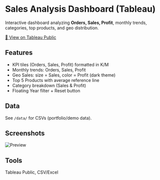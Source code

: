 # Sales Analysis Dashboard (Tableau)

Interactive dashboard analyzing **Orders, Sales, Profit**, monthly trends, categories, top products, and geo distribution.

[🔗 View on Tableau Public](https://public.tableau.com/views/SalesAnalysisDashboard_17594006964580/Dashboard32?:language=en-US&:sid=&:display_count=n&:origin=viz_share_link)

## Features
- KPI tiles (Orders, Sales, Profit) formatted in K/M
- Monthly trends: Orders, Sales, Profit
- Geo Sales: size = Sales, color = Profit (dark theme)
- Top 5 Products with average reference line
- Category breakdown (Sales & Profit)
- Floating Year filter + Reset button

## Data
See `/data/` for CSVs (portfolio/demo data).

## Screenshots
![Preview](images/preview.png)

## Tools
Tableau Public, CSV/Excel
